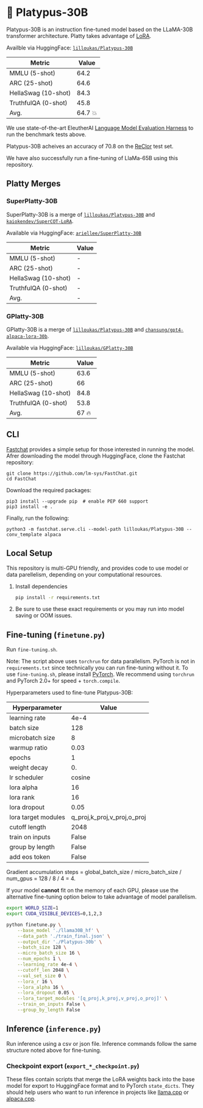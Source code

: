 # 🥳 Platypus-30B

Platypus-30B is an instruction fine-tuned model based on the LLaMA-30B transformer architecture. Platty takes advantage of [LoRA](https://arxiv.org/pdf/2106.09685.pdf). 

Availble via HuggingFace: [`lilloukas/Platypus-30B`](https://huggingface.co/lilloukas/Platypus-30B)

| Metric                | Value |
|-----------------------|-------|
| MMLU (5-shot)         | 64.2  |
| ARC (25-shot)         | 64.6  |
| HellaSwag (10-shot)   | 84.3  |
| TruthfulQA (0-shot)   | 45.8  |
| Avg.                  | 64.7 💥 | 


We use state-of-the-art EleutherAI [Language Model Evaluation Harness](https://github.com/EleutherAI/lm-evaluation-harness) to run the benchmark tests above.

Platypus-30B acheives an accuracy of 70.8 on the [ReClor](https://whyu.me/reclor/) test set.

We have also successfully run a fine-tuning of LlaMa-65B using this repository. 

## Platty Merges

### SuperPlatty-30B

SuperPlatty-30B is a merge of [`lilloukas/Platypus-30B`](https://huggingface.co/lilloukas/Platypus-30B) and [`kaiokendev/SuperCOT-LoRA`](https://huggingface.co/kaiokendev/SuperCOT-LoRA). 

Available via HuggingFace: [`ariellee/SuperPlatty-30B`](https://huggingface.co/ariellee/SuperPlatty-30B)

| Metric                | Value |
|-----------------------|-------|
| MMLU (5-shot)         | -     |
| ARC (25-shot)         | -     |
| HellaSwag (10-shot)   | -     |
| TruthfulQA (0-shot)   | -     |
| Avg.                  | -     | 

### GPlatty-30B

GPlatty-30B is a merge of [`lilloukas/Platypus-30B`](https://huggingface.co/lilloukas/Platypus-30B) and [`chansung/gpt4-alpaca-lora-30b`](https://huggingface.co/chansung/gpt4-alpaca-lora-30b). 

Available via HuggingFace: [`lilloukas/GPlatty-30B`](https://huggingface.co/lilloukas/GPlatty-30B)

| Metric                | Value |
|-----------------------|-------|
| MMLU (5-shot)         | 63.6  |
| ARC (25-shot)         | 66    |
| HellaSwag (10-shot)   | 84.8  |
| TruthfulQA (0-shot)   | 53.8  |
| Avg.                  | 67 🔥 | 


## CLI 

[Fastchat](https://github.com/lm-sys/FastChat) provides a simple setup for those interested in running the model. Afrer downloading the model through HuggingFace, clone the Fastchat repository:

```
git clone https://github.com/lm-sys/FastChat.git
cd FastChat
```

Download the required packages:

```
pip3 install --upgrade pip  # enable PEP 660 support
pip3 install -e .
```

Finally, run the following:

```
python3 -m fastchat.serve.cli --model-path lilloukas/Platypus-30B --conv_template alpaca
```

## Local Setup

This repository is multi-GPU friendly, and provides code to use model or data parellelism, depending on your computational resources. 

1. Install dependencies

   ```bash
   pip install -r requirements.txt
   ```

2. Be sure to use these exact requirements or you may run into model saving or OOM issues.

## Fine-tuning (`finetune.py`)

Run `fine-tuning.sh`.

Note: The script above uses `torchrun` for data parallelism. PyTorch is not in `requirements.txt` since technically you can run fine-tuning without it. To use `fine-tuning.sh`, please install [PyTorch](https://pytorch.org/get-started/locally/). We recommend using `torchrun` and PyTorch 2.0+ for speed + `torch.compile`.

Hyperparameters used to fine-tune Platypus-30B:

| Hyperparameter      | Value  |
|---------------------|--------|
| learning rate       | 4e-4   |
| batch size          | 128    |
| microbatch  size    | 8      |
| warmup ratio        | 0.03   |
| epochs              | 1      |
| weight decay        | 0.     |
| lr scheduler        | cosine |
| lora alpha          | 16     |
| lora rank           | 16     |
| lora dropout        | 0.05   |
| lora target modules | q_proj,k_proj,v_proj,o_proj|
| cutoff length       | 2048   |
| train on inputs     | False  |
| group by length     | False  |
| add eos token       | False  |

Gradient accumulation steps = global_batch_size / micro_batch_size / num_gpus = 128 / 8 / 4 = 4.

If your model **cannot** fit on the memory of each GPU, please use the alternative fine-tuning option below to take advantage of model parallelism.

```bash
export WORLD_SIZE=1
export CUDA_VISIBLE_DEVICES=0,1,2,3

python finetune.py \
    --base_model './llama30B_hf' \
    --data_path './train_final.json' \
    --output_dir './Platypus-30b' \
    --batch_size 128 \
    --micro_batch_size 16 \
    --num_epochs 1 \
    --learning_rate 4e-4 \
    --cutoff_len 2048 \
    --val_set_size 0 \
    --lora_r 16 \
    --lora_alpha 16 \
    --lora_dropout 0.05 \
    --lora_target_modules '[q_proj,k_proj,v_proj,o_proj]' \
    --train_on_inputs False \
    --group_by_length False
```
## Inference (`inference.py`)

Run inference using a csv or json file. Inference commands follow the same structure noted above for fine-tuning.

### Checkpoint export (`export_*_checkpoint.py`)

These files contain scripts that merge the LoRA weights back into the base model
for export to HuggingFace format and to PyTorch `state_dicts`.
They should help users
who want to run inference in projects like [llama.cpp](https://github.com/ggerganov/llama.cpp)
or [alpaca.cpp](https://github.com/antimatter15/alpaca.cpp).
